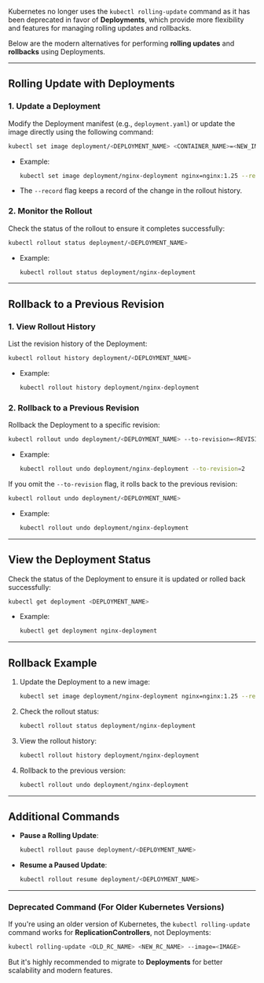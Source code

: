 Kubernetes no longer uses the `kubectl rolling-update` command as it has been deprecated in favor of **Deployments**, which provide more flexibility and features for managing rolling updates and rollbacks.

Below are the modern alternatives for performing **rolling updates** and **rollbacks** using Deployments.

---

## **Rolling Update with Deployments**

### 1. **Update a Deployment**
Modify the Deployment manifest (e.g., `deployment.yaml`) or update the image directly using the following command:

```bash
kubectl set image deployment/<DEPLOYMENT_NAME> <CONTAINER_NAME>=<NEW_IMAGE> --record
```

- Example:
  ```bash
  kubectl set image deployment/nginx-deployment nginx=nginx:1.25 --record
  ```

- The `--record` flag keeps a record of the change in the rollout history.

### 2. **Monitor the Rollout**
Check the status of the rollout to ensure it completes successfully:
```bash
kubectl rollout status deployment/<DEPLOYMENT_NAME>
```

- Example:
  ```bash
  kubectl rollout status deployment/nginx-deployment
  ```

---

## **Rollback to a Previous Revision**

### 1. **View Rollout History**
List the revision history of the Deployment:
```bash
kubectl rollout history deployment/<DEPLOYMENT_NAME>
```

- Example:
  ```bash
  kubectl rollout history deployment/nginx-deployment
  ```

### 2. **Rollback to a Previous Revision**
Rollback the Deployment to a specific revision:
```bash
kubectl rollout undo deployment/<DEPLOYMENT_NAME> --to-revision=<REVISION_NUMBER>
```

- Example:
  ```bash
  kubectl rollout undo deployment/nginx-deployment --to-revision=2
  ```

If you omit the `--to-revision` flag, it rolls back to the previous revision:
```bash
kubectl rollout undo deployment/<DEPLOYMENT_NAME>
```

- Example:
  ```bash
  kubectl rollout undo deployment/nginx-deployment
  ```

---

## **View the Deployment Status**

Check the status of the Deployment to ensure it is updated or rolled back successfully:
```bash
kubectl get deployment <DEPLOYMENT_NAME>
```

- Example:
  ```bash
  kubectl get deployment nginx-deployment
  ```

---

## **Rollback Example**

1. Update the Deployment to a new image:
   ```bash
   kubectl set image deployment/nginx-deployment nginx=nginx:1.25 --record
   ```

2. Check the rollout status:
   ```bash
   kubectl rollout status deployment/nginx-deployment
   ```

3. View the rollout history:
   ```bash
   kubectl rollout history deployment/nginx-deployment
   ```

4. Rollback to the previous version:
   ```bash
   kubectl rollout undo deployment/nginx-deployment
   ```

---

## **Additional Commands**

- **Pause a Rolling Update**:
  ```bash
  kubectl rollout pause deployment/<DEPLOYMENT_NAME>
  ```

- **Resume a Paused Update**:
  ```bash
  kubectl rollout resume deployment/<DEPLOYMENT_NAME>
  ```

---

### **Deprecated Command (For Older Kubernetes Versions)**
If you're using an older version of Kubernetes, the `kubectl rolling-update` command works for **ReplicationControllers**, not Deployments:
```bash
kubectl rolling-update <OLD_RC_NAME> <NEW_RC_NAME> --image=<IMAGE>
```

But it's highly recommended to migrate to **Deployments** for better scalability and modern features.
